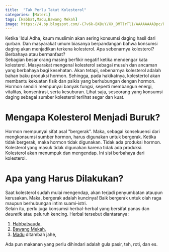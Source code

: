 ```yaml
---
title:  "Tak Perlu Takut Kolesterol"
categories: [Materi]
tags: [Habbat,Madu,Bawang Mekah]
image: https://4.bp.blogspot.com/-C7v6k-BXDuY/XX_BMTlrTlI/AAAAAAAADpc/RJyfVfvCcPoYExdAvHpu_3fF8L8mBLV0gCKgBGAsYHg/s1600/201909-mho-kolesterol.png
---
```


<div>Ketika 'Idul Adha, kaum muslimin akan sering konsumsi daging hasil dari qurban. Dan masyarakat umum biasanya berpandangan bahwa konsumsi daging akan menjadikan terkena kolesterol. Apa sebenarnya kolesterol? Berbahaya atau bermanfaat?</div>

<div>Sebagian besar orang masing berfikir negatif ketika mendengar kata kolesterol. Masyarakat mengenal kolesterol sebagai musuh dan ancaman yang berbahaya bagi kesehatan. Akan tetapi, sebenarnya kolesterol adalah bahan baku produksi hormon. Sehingga, pada hakikatnya, kolestertol akan membantu kekuatan fisik dan psikis yang berhubungan dengan hormon.</div>

<div>Hormon sendiri mempunyai banyak fungsi, seperti membangun energi, vitalitas, konsentrasi, serta kesuburan. Lihat saja, seseorang yang konsumsi daging sebagai sumber kolesterol terlihat segar dan kuat.</div>

<h1>Mengapa Kolesterol Menjadi Buruk?</h1>

<div>Hormon mempunyai sifat asal "bergerak". Maka, sebagai konsekuensi dari mengkonsumsi sumber hormon, harus digunakan untuk bergerak. Ketika tidak bergerak, maka hormon tidak digunakan. Tidak ada produksi hormon.</div>

<div>Kolesterol yang masuk tidak digunakan karena tidak ada produksi. Kolesterol akan menumpuk dan mengendap. Ini sisi berbahaya dari kolesterol.</div>

<h1>Apa yang Harus Dilakukan?</h1>

<div>Saat kolesterol sudah mulai mengendap, akan terjadi penyumbatan ataupun kerusakan. Maka, bergerak adalah kuncinya! Baik bergerak untuk olah raga maupun berhubungan intim suami-istri.</div>

<div>Selain itu, perlu juga konsumsi herbal-herbal yang bersifat panas dan <i>deuretik</i> atau peluruh kencing. Herbal tersebut diantaranya:</div>

<ol>
<li><a href="/posts/kapsul-habbasy-oil" title="Kapsul Habbasy Oil">Habbatsauda</a>,</li>
<li><a href="/posts/kapsul-wabang-mekah" title="Kapsul Bawang Mekah">Bawang Mekah</a>,</li>
<li><a href="/tabs/tags/madu" title="Label Madu">Madu</a> ditambah jahe,</li></ol>

<div>Ada pun makanan yang perlu dihindari adalah gula pasir, teh, roti, dan es.</div>

